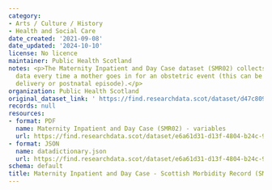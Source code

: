 ```yaml
---
category:
- Arts / Culture / History
- Health and Social Care
date_created: '2021-09-08'
date_updated: '2024-10-10'
license: No licence
maintainer: Public Health Scotland
notes: <p>The Maternity Inpatient and Day Case dataset (SMR02) collects episode level
  data every time a mother goes in for an obstetric event (this can be an antenatal,
  delivery or postnatal episode).</p>
organization: Public Health Scotland
original_dataset_link: ' https://find.researchdata.scot/dataset/d47c809f-3da8-4f8a-b1ee-258d21aad530'
records: null
resources:
- format: PDF
  name: Maternity Inpatient and Day Case (SMR02) - variables
  url: https://find.researchdata.scot/dataset/e6a61d31-d13f-4804-b24c-9966cc40dcc6/resource/fe41862a-09ea-4baa-a5ba-d1f3f67cd0a6/download/maternity-inpatient-and-day-case-scottish-morbidity-record-smr02-variables.pdf
- format: JSON
  name: datadictionary.json
  url: https://find.researchdata.scot/dataset/e6a61d31-d13f-4804-b24c-9966cc40dcc6/resource/d47c809f-3da8-4f8a-b1ee-258d21aad530/download/datadictionary.json
schema: default
title: Maternity Inpatient and Day Case - Scottish Morbidity Record (SMR02)
---
```

